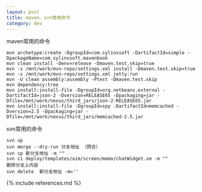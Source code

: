 ```yaml
---
layout: post
title: maven、svn常用命令
category: dev
---
```



maven常用的命令

    mvn archetype:create -DgroupId=com.sylinxsoft -DartifactId=simple -DpackageName=com.sylinxsoft.mavenbook
    mvn clean install -Denv=release -Dmaven.test.skip=true
    mvn -s /mnt/work/mvn-repo/settings.xml install -Dmaven.test.skip=true
    mvn -s /mnt/work/mvn-repo/settings.xml jetty:run
    mvn -U clean assembly:assembly -Ptest -Dmaven.test.skip
    mvn dependency:tree
    mvn install:install-file -DgroupId=org.netbeans.external -DartifactId=json-2 -Dversion=RELEASE65 -Dpackaging=jar -Dfile=/mnt/work/nexus/third_jars/json-2-RELEASE65.jar
    mvn install:install-file -DgroupId=spy -DartifactId=memcached -Dversion=2.5 -Dpackaging=jar -Dfile=/mnt/work/nexus/third_jars/memcached-2.5.jar
    
svn常用的命令 

    svn up
    svn merge --dry-run 分支地址 （预合）
    svn cp 新分支地址 -m ""
    svn ci deploy/templates/aim/screen/memo/chatWidget.vm -m ""
    删除分支上内容
    svn delete  新分支地址 -m=''

 

{% include references.md %}